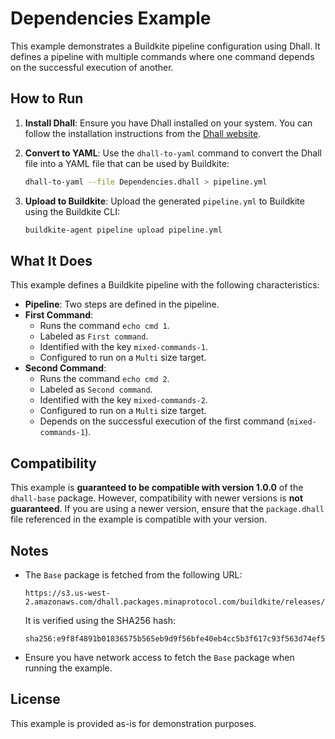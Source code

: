 # Dependencies Example

This example demonstrates a Buildkite pipeline configuration using Dhall. It defines a pipeline with multiple commands where one command depends on the successful execution of another.

## How to Run

1. **Install Dhall**:
   Ensure you have Dhall installed on your system. You can follow the installation instructions from the [Dhall website](https://dhall-lang.org/).

2. **Convert to YAML**:
   Use the `dhall-to-yaml` command to convert the Dhall file into a YAML file that can be used by Buildkite:
   ```bash
   dhall-to-yaml --file Dependencies.dhall > pipeline.yml
   ```

3. **Upload to Buildkite**:
   Upload the generated `pipeline.yml` to Buildkite using the Buildkite CLI:
   ```bash
   buildkite-agent pipeline upload pipeline.yml
   ```

## What It Does

This example defines a Buildkite pipeline with the following characteristics:
- **Pipeline**: Two steps are defined in the pipeline.
- **First Command**:
  - Runs the command `echo cmd 1`.
  - Labeled as `First command`.
  - Identified with the key `mixed-commands-1`.
  - Configured to run on a `Multi` size target.
- **Second Command**:
  - Runs the command `echo cmd 2`.
  - Labeled as `Second command`.
  - Identified with the key `mixed-commands-2`.
  - Configured to run on a `Multi` size target.
  - Depends on the successful execution of the first command (`mixed-commands-1`).

## Compatibility

This example is **guaranteed to be compatible with version 1.0.0** of the `dhall-base` package. However, compatibility with newer versions is **not guaranteed**. If you are using a newer version, ensure that the `package.dhall` file referenced in the example is compatible with your version.

## Notes

- The `Base` package is fetched from the following URL:
  ```
  https://s3.us-west-2.amazonaws.com/dhall.packages.minaprotocol.com/buildkite/releases/1.0.0/package.dhall
  ```
  It is verified using the SHA256 hash:
  ```
  sha256:e9f8f4891b01836575b565eb9d9f56bfe40eb4cc5b3f617c93f563d74ef5288c
  ```
- Ensure you have network access to fetch the `Base` package when running the example.

## License

This example is provided as-is for demonstration purposes.